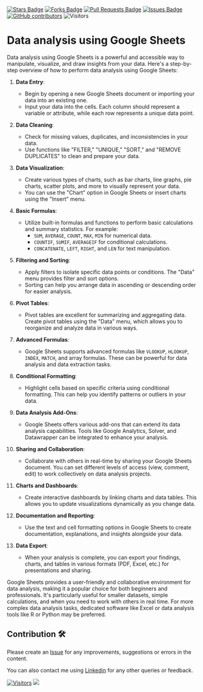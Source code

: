 <a href="https://github.com/drshahizan/BDM/stargazers"><img src="https://img.shields.io/github/stars/drshahizan/BDM" alt="Stars Badge"/></a>
<a href="https://github.com/drshahizan/BDM/network/members"><img src="https://img.shields.io/github/forks/drshahizan/BDM" alt="Forks Badge"/></a>
<a href="https://github.com/drshahizan/BDM/pulls"><img src="https://img.shields.io/github/issues-pr/drshahizan/BDM" alt="Pull Requests Badge"/></a>
<a href="https://github.com/drshahizan/BDM"><img src="https://img.shields.io/github/issues/drshahizan/BDM" alt="Issues Badge"/></a>
<a href="https://github.com/drshahizan/BDM/graphs/contributors"><img alt="GitHub contributors" src="https://img.shields.io/github/contributors/drshahizan/BDM?color=2b9348"></a>
![Visitors](https://api.visitorbadge.io/api/visitors?path=https%3A%2F%2Fgithub.com%2Fdrshahizan%2BDM&labelColor=%23d9e3f0&countColor=%23697689&style=flat)



# Data analysis using Google Sheets 
Data analysis using Google Sheets is a powerful and accessible way to manipulate, visualize, and draw insights from your data. Here's a step-by-step overview of how to perform data analysis using Google Sheets:

1. **Data Entry**:
   - Begin by opening a new Google Sheets document or importing your data into an existing one.
   - Input your data into the cells. Each column should represent a variable or attribute, while each row represents a unique data point.

2. **Data Cleaning**:
   - Check for missing values, duplicates, and inconsistencies in your data.
   - Use functions like "FILTER," "UNIQUE," "SORT," and "REMOVE DUPLICATES" to clean and prepare your data.

3. **Data Visualization**:
   - Create various types of charts, such as bar charts, line graphs, pie charts, scatter plots, and more to visually represent your data.
   - You can use the "Chart" option in Google Sheets or insert charts using the "Insert" menu.

4. **Basic Formulas**:
   - Utilize built-in formulas and functions to perform basic calculations and summary statistics. For example:
     - `SUM`, `AVERAGE`, `COUNT`, `MAX`, `MIN` for numerical data.
     - `COUNTIF`, `SUMIF`, `AVERAGEIF` for conditional calculations.
     - `CONCATENATE`, `LEFT`, `RIGHT`, and `LEN` for text manipulation.

5. **Filtering and Sorting**:
   - Apply filters to isolate specific data points or conditions. The "Data" menu provides filter and sort options.
   - Sorting can help you arrange data in ascending or descending order for easier analysis.

6. **Pivot Tables**:
   - Pivot tables are excellent for summarizing and aggregating data. Create pivot tables using the "Data" menu, which allows you to reorganize and analyze data in various ways.

7. **Advanced Formulas**:
   - Google Sheets supports advanced formulas like `VLOOKUP`, `HLOOKUP`, `INDEX`, `MATCH`, and array formulas. These can be powerful for data analysis and data extraction tasks.

8. **Conditional Formatting**:
   - Highlight cells based on specific criteria using conditional formatting. This can help you identify patterns or outliers in your data.

9. **Data Analysis Add-Ons**:
   - Google Sheets offers various add-ons that can extend its data analysis capabilities. Tools like Google Analytics, Solver, and Datawrapper can be integrated to enhance your analysis.

10. **Sharing and Collaboration**:
    - Collaborate with others in real-time by sharing your Google Sheets document. You can set different levels of access (view, comment, edit) to work collectively on data analysis projects.

11. **Charts and Dashboards**:
    - Create interactive dashboards by linking charts and data tables. This allows you to update visualizations dynamically as you change data.

12. **Documentation and Reporting**:
    - Use the text and cell formatting options in Google Sheets to create documentation, explanations, and insights alongside your data.

13. **Data Export**:
    - When your analysis is complete, you can export your findings, charts, and tables in various formats (PDF, Excel, etc.) for presentations and sharing.

Google Sheets provides a user-friendly and collaborative environment for data analysis, making it a popular choice for both beginners and professionals. It's particularly useful for smaller datasets, simple calculations, and when you need to work with others in real time. For more complex data analysis tasks, dedicated software like Excel or data analysis tools like R or Python may be preferred.

## Contribution 🛠️
Please create an [Issue](https://github.com/drshahizan/BDM/issues) for any improvements, suggestions or errors in the content.

You can also contact me using [Linkedin](https://www.linkedin.com/in/drshahizan/) for any other queries or feedback.

[![Visitors](https://api.visitorbadge.io/api/visitors?path=https%3A%2F%2Fgithub.com%2Fdrshahizan&labelColor=%23697689&countColor=%23555555&style=plastic)](https://visitorbadge.io/status?path=https%3A%2F%2Fgithub.com%2Fdrshahizan)
![](https://hit.yhype.me/github/profile?user_id=81284918)

